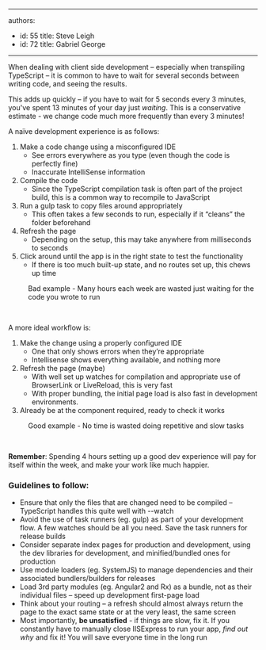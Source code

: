 

---
authors:
  - id: 55
    title: Steve Leigh
  - id: 72
    title: Gabriel George
---




<span class='intro'> <p>When dealing with client side development – especially when transpiling TypeScript – it is common to have to wait for several seconds between writing code, and seeing the results.<br></p><p>This adds up quickly – if you have to wait for 5 seconds every 3 minutes, you've spent 13 minutes of your day just <em>waiting</em>. This is a conservative estimate - we change code much more frequently than every 3 minutes!</p> </span>

<p>A naïve development experience is as follows&#58;</p><div class="greyBox"><ol><li>Make a code change using a misconfigured IDE<ul><li>See errors everywhere as you type (even though the code is perfectly fine)</li><li>Inaccurate IntelliSense information</li></ul></li><li>Compile the code<ul><li>Since the TypeScript compilation task is often part of the project build, this is a common way to recompile to JavaScript</li></ul></li><li>Run a gulp task to copy files around appropriately<ul><li>This often takes a few seconds to run, especially if it “cleans” the folder beforehand</li></ul></li><li>Refresh the page<ul><li>Depending on the setup, this may take anywhere from&#160;milliseconds to seconds</li></ul></li><li>Click around until the app is in the right state to test the functionality<ul><li>If there is too much built-up state, and no routes set up, this chews up time</li></ul></li></ol></div><div><dd class="ssw15-rteElement-FigureBad"> Bad example - Many hours each week are wasted just waiting for the code you wrote to run&#160;</dd><p><br></p><p>A more ideal workflow is&#58;<br></p><div class="greyBox"><ol><li>Make the change using a properly configured IDE<ul><li>One that only shows errors when they’re appropriate<br></li><li>Intellisense shows everything available, and nothing more</li></ul></li><li>Refresh the page (maybe)<ul><li>With well set up watches for compilation&#160;and appropriate use of BrowserLink or LiveReload, this is very fast</li><li>With proper bundling, the initial page load is also fast in development environments.</li></ul></li><li>Already be at the component required, ready to check it works</li></ol></div><dd class="ssw15-rteElement-FigureGood"> Good example - No time is wasted doing repetitive and slow tasks </dd><p> 
      <strong> <br></strong></p><p>
      <strong> Remember</strong>&#58; Spending 4 hours setting up a good dev experience will pay for itself within the week, and make your work like much happier.</p><h3>Guidelines to follow&#58;</h3><ul><li>Ensure that only the files that are changed need to be compiled – TypeScript handles this quite well with --watch</li><li>Avoid the use of task runners (eg. gulp) as part of your development flow. A few watches should be all you need. Save the task runners for release builds</li><li>Consider separate index pages for production and development, using the dev libraries for development, and minified/bundled ones for production</li><li>Use module loaders (eg. SystemJS) to manage dependencies&#160;and their associated bundlers/builders for releases</li><li>Load 3rd party modules (eg. Angular2 and Rx) as a bundle, not as their individual files – speed up development first-page load</li><li>Think about your routing – a refresh should almost always return the page to the exact same state or at the very least, the same screen</li><li>Most importantly, <strong>be unsatisfied</strong> - if things are slow, fix it. If you constantly have to manually close IISExpress to run your app, <em>find out why</em> and fix it! You will save everyone time in the long run<br></li></ul>​</div>


